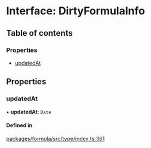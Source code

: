 # Interface: DirtyFormulaInfo

## Table of contents

### Properties

- [updatedAt](DirtyFormulaInfo.md#updatedat)

## Properties

### <a id="updatedat" name="updatedat"></a> updatedAt

• **updatedAt**: `Date`

#### Defined in

[packages/formula/src/type/index.ts:361](https://github.com/mashcard/mashcard/blob/main/packages/formula/src/type/index.ts#L361)
